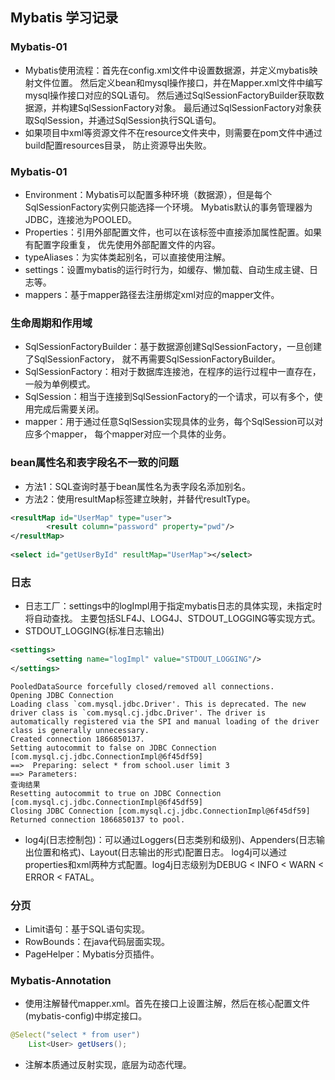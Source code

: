 ## Mybatis 学习记录

### Mybatis-01
- Mybatis使用流程：首先在config.xml文件中设置数据源，并定义mybatis映射文件位置。
然后定义bean和mysql操作接口，并在Mapper.xml文件中编写mysql操作接口对应的SQL语句。
然后通过SqlSessionFactoryBuilder获取数据源，并构建SqlSessionFactory对象。
最后通过SqlSessionFactory对象获取SqlSession，并通过SqlSession执行SQL语句。
- 如果项目中xml等资源文件不在resource文件夹中，则需要在pom文件中通过build配置resources目录，
防止资源导出失败。
### Mybatis-01
- Environment：Mybatis可以配置多种环境（数据源），但是每个SqlSessionFactory实例只能选择一个环境。
Mybatis默认的事务管理器为JDBC，连接池为POOLED。
- Properties：引用外部配置文件，也可以在该标签中直接添加属性配置。如果有配置字段重复，
优先使用外部配置文件的内容。
- typeAliases：为实体类起别名，可以直接使用注解。
- settings：设置mybatis的运行时行为，如缓存、懒加载、自动生成主键、日志等。
- mappers：基于mapper路径去注册绑定xml对应的mapper文件。
### 生命周期和作用域
- SqlSessionFactoryBuilder：基于数据源创建SqlSessionFactory，一旦创建了SqlSessionFactory，
就不再需要SqlSessionFactoryBuilder。
- SqlSessionFactory：相对于数据库连接池，在程序的运行过程中一直存在，一般为单例模式。
- SqlSession：相当于连接到SqlSessionFactory的一个请求，可以有多个，使用完成后需要关闭。
- mapper：用于通过任意SqlSession实现具体的业务，每个SqlSession可以对应多个mapper，
每个mapper对应一个具体的业务。
### bean属性名和表字段名不一致的问题
- 方法1：SQL查询时基于bean属性名为表字段名添加别名。
- 方法2：使用resultMap标签建立映射，并替代resultType。
```xml
<resultMap id="UserMap" type="user">
        <result column="password" property="pwd"/>
</resultMap>
    
<select id="getUserById" resultMap="UserMap"></select>
```
### 日志
- 日志工厂：settings中的logImpl用于指定mybatis日志的具体实现，未指定时将自动查找。
主要包括SLF4J、LOG4J、STDOUT_LOGGING等实现方式。
- STDOUT_LOGGING(标准日志输出)
```xml
<settings>
        <setting name="logImpl" value="STDOUT_LOGGING"/>
</settings>
```

```text
PooledDataSource forcefully closed/removed all connections.
Opening JDBC Connection
Loading class `com.mysql.jdbc.Driver'. This is deprecated. The new driver class is `com.mysql.cj.jdbc.Driver'. The driver is automatically registered via the SPI and manual loading of the driver class is generally unnecessary.
Created connection 1866850137.
Setting autocommit to false on JDBC Connection [com.mysql.cj.jdbc.ConnectionImpl@6f45df59]
==>  Preparing: select * from school.user limit 3
==> Parameters: 
查询结果
Resetting autocommit to true on JDBC Connection [com.mysql.cj.jdbc.ConnectionImpl@6f45df59]
Closing JDBC Connection [com.mysql.cj.jdbc.ConnectionImpl@6f45df59]
Returned connection 1866850137 to pool.
```
- log4j(日志控制包)：可以通过Loggers(日志类别和级别)、Appenders(日志输出位置和格式)、Layout(日志输出的形式)配置日志。
log4j可以通过properties和xml两种方式配置。log4j日志级别为DEBUG < INFO < WARN < ERROR < FATAL。
### 分页
- Limit语句：基于SQL语句实现。
- RowBounds：在java代码层面实现。
- PageHelper：Mybatis分页插件。
### Mybatis-Annotation
- 使用注解替代mapper.xml。首先在接口上设置注解，然后在核心配置文件(mybatis-config)中绑定接口。
```java
@Select("select * from user")
    List<User> getUsers();
```
- 注解本质通过反射实现，底层为动态代理。